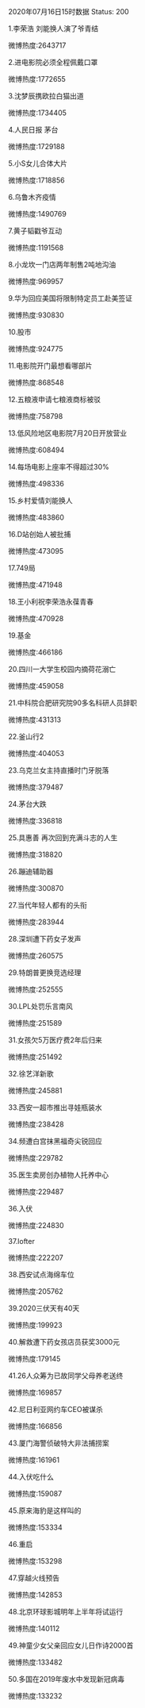 2020年07月16日15时数据
Status: 200

1.李荣浩 刘能换人演了爷青结

微博热度:2643717

2.进电影院必须全程佩戴口罩

微博热度:1772655

3.沈梦辰携欧拉白猫出道

微博热度:1734405

4.人民日报 茅台

微博热度:1729188

5.小S女儿合体大片

微博热度:1718856

6.乌鲁木齐疫情

微博热度:1490769

7.黄子韬戳爷互动

微博热度:1191568

8.小龙坎一门店两年制售2吨地沟油

微博热度:969957

9.华为回应美国将限制特定员工赴美签证

微博热度:930830

10.股市

微博热度:924775

11.电影院开门最想看哪部片

微博热度:868548

12.五粮液申请七粮液商标被驳

微博热度:758798

13.低风险地区电影院7月20日开放营业

微博热度:608494

14.每场电影上座率不得超过30%

微博热度:498336

15.乡村爱情刘能换人

微博热度:483860

16.D站创始人被批捕

微博热度:473095

17.749局

微博热度:471948

18.王小利祝李荣浩永葆青春

微博热度:470928

19.基金

微博热度:466186

20.四川一大学生校园内摘荷花溺亡

微博热度:459058

21.中科院合肥研究院90多名科研人员辞职

微博热度:431313

22.釜山行2

微博热度:404053

23.乌克兰女主持直播时门牙脱落

微博热度:379487

24.茅台大跌

微博热度:336818

25.具惠善 再次回到充满斗志的人生

微博热度:318820

26.蹦迪辅助器

微博热度:300870

27.当代年轻人都有的头衔

微博热度:283944

28.深圳遭下药女子发声

微博热度:260575

29.特朗普更换竞选经理

微博热度:252555

30.LPL处罚乐言南风

微博热度:251589

31.女孩欠5万医疗费2年后归来

微博热度:251492

32.徐艺洋新歌

微博热度:245881

33.西安一超市推出寻娃瓶装水

微博热度:238428

34.频遭白宫抹黑福奇尖锐回应

微博热度:229782

35.医生卖房创办植物人托养中心

微博热度:229487

36.入伏

微博热度:224830

37.lofter

微博热度:222207

38.西安试点海绵车位

微博热度:205762

39.2020三伏天有40天

微博热度:199923

40.解救遭下药女孩店员获奖3000元

微博热度:179145

41.26人众筹为已故同学父母养老送终

微博热度:169857

42.尼日利亚网约车CEO被谋杀

微博热度:166856

43.厦门海警侦破特大非法捕捞案

微博热度:161961

44.入伏吃什么

微博热度:159087

45.原来海豹是这样叫的

微博热度:153334

46.重启

微博热度:153298

47.穿越火线预告

微博热度:142853

48.北京环球影城明年上半年将试运行

微博热度:140112

49.神童少女父亲回应女儿日作诗2000首

微博热度:133482

50.多国在2019年废水中发现新冠病毒

微博热度:133232

